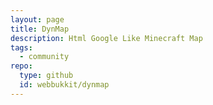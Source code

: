 ```yaml
---
layout: page
title: DynMap
description: Html Google Like Minecraft Map
tags:
  - community
repo:
  type: github
  id: webbukkit/dynmap
---
```

